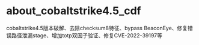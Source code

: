 # about_cobaltstrike4.5_cdf
cobaltstrike4.5版本破解、去除checksum8特征、bypass BeaconEye、修复错误路径泄漏stage、增加totp双因子验证、修复CVE-2022-39197等
